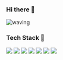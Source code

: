### Hi there 👋
![waving](https://capsule-render.vercel.app/api?type=waving&height=200&text=welcome!&fontAlign=50&fontAlignY=40&color=FBFACD&fontColor=FFACC7&desc=cieldhiver%27s%20Github%20profile.)


<h3>Tech Stack 📖</h3>


<img src="https://img.shields.io/badge/Java-FFCA28?style=flat-square&logo=java&logoColor=white"/> <img src="https://img.shields.io/badge/Python-3766AB?style=flat-square&logo=Python&logoColor=white"/>
<img src="https://img.shields.io/badge/SpringBoot-6DB33F?style=flat-square&logo=SpringBoot&logoColor=white"/>
<img src="https://img.shields.io/badge/MySQL-4479A1?style=flat-square&logo=MySQL&logoColor=white"/>
<img src="https://img.shields.io/badge/JavaScript-FF7800?style=flat-square&logo=JavaScript&logoColor=white"/>
<img src="https://img.shields.io/badge/CSS-1572B6?style=flat-square&logo=css3&logoColor=white"/>
<img src="https://img.shields.io/badge/HTML5-E34F26?style=flat-square&logo=HTML5&logoColor=white"/>


<!--
![Anurag's GitHub stats](https://github-readme-stats.vercel.app/api?username=miinha&show_icons=true&theme=dracula)
-->

<!--
**cieldhiver/cieldhiver** is a ✨ _special_ ✨ repository because its `README.md` (this file) appears on your GitHub profile.

Here are some ideas to get you started:

- 🔭 I’m currently working on ...
- 🌱 I’m currently learning ...
- 👯 I’m looking to collaborate on ...
- 🤔 I’m looking for help with ...
- 💬 Ask me about ...
- 📫 How to reach me: ...
- 😄 Pronouns: ...
- ⚡ Fun fact: ...
-->
